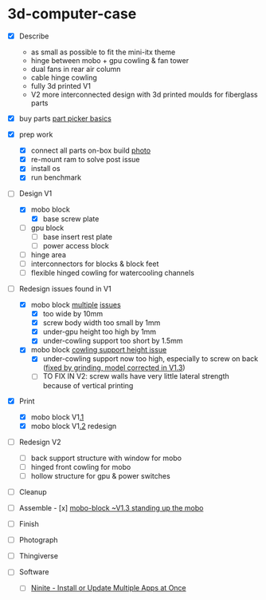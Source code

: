 # 3d-computer-case

- [x] Describe
	- as small as possible to fit the mini-itx theme
	- hinge between mobo + gpu cowling & fan tower
	- dual fans in rear air column
	- cable hinge cowling
	- fully 3d printed V1
	- V2 more interconnected design with 3d printed moulds for fiberglass parts

- [x] buy parts [part picker basics](https://au.pcpartpicker.com/list/t6MXKB)

- [x] prep work
	- [x] connect all parts on-box build [photo](./photos/on-box-build.jpg)
	- [x] re-mount ram to solve post issue
	- [x] install os
	- [x] run benchmark

- [ ] Design V1
	- [x] mobo block
		- [x] base screw plate
	- [ ] gpu block
		- [ ] base insert rest plate
		- [ ] power access block
	- [ ] hinge area
	- [ ] interconnectors for blocks & block feet
	- [ ] flexible hinged cowling for watercooling channels

- [ ] Redesign issues found in V1
	- [x] mobo block [multiple](./photos/mobo-block-width-issues.jpg) [issues](./photos/mobo-block-screw-issue.jpg)
		- [x] too wide by 10mm 
		- [x] screw body width too small by 1mm
		- [x] under-gpu height too high by 1mm
		- [x] under-cowling support too short by 1.5mm
	- [x] mobo block [cowling support height issue](./photos/mobo-block-cowling-support-height-issue.jpg)
		- [x] under-cowling support now too high, especially to screw on back ([fixed by grinding, model corrected in V1.3](./photos/mobo-block-height-and-screw-issue.jpg))
		- [ ] TO FIX IN V2: screw walls have very little lateral strength because of vertical printing

- [x] Print
	- [x] mobo block V1[.1](./files/mobo-holder-v1.1.stl)
	- [x] mobo block V1[.2](./files/mobo-holder-v1.2.stl) redesign

- [ ] Redesign V2
	- [ ] back support structure with window for mobo
	- [ ] hinged front cowling for mobo
	- [ ] hollow structure for gpu & power switches

- [ ] Cleanup

- [ ] Assemble
		- [x] [mobo-block ~V1.3 standing up the mobo](./photos/mobo-block-freestanding.jpg)

- [ ] Finish

- [ ] Photograph

- [ ] Thingiverse



- [ ] Software
	- [ ] [Ninite - Install or Update Multiple Apps at Once](https://ninite.com/)

